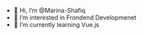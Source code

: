 - 👋 Hi, I’m @Marina-Shafiq
- 👀 I’m interested in Frondend Developmenet
- 🌱 I’m currently learning Vue.js

<!---
Marina-Shafiq/Marina-Shafiq is a ✨ special ✨ repository because its `README.md` (this file) appears on your GitHub profile.
You can click the Preview link to take a look at your changes.
--->
